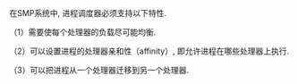 
在SMP系统中, 进程调度器必须支持以下特性. 

（1）需要使每个处理器的负载尽可能均衡. 

（2）可以设置进程的处理器亲和性（affinity）​, 即允许进程在哪些处理器上执行. 

（3）可以把进程从一个处理器迁移到另一个处理器. 

